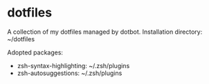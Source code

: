 # dotfiles
A collection of my dotfiles managed by dotbot. Installation directory: ~/dotfiles

Adopted packages: 
- zsh-syntax-highlighting: ~/.zsh/plugins
- zsh-autosuggestions: ~/.zsh/plugins
